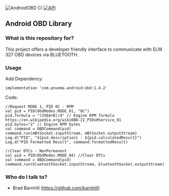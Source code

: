 ![AndroidOBD CI](https://github.com/barnhill/AndroidOBD/workflows/Android%20CI/badge.svg) [![API](https://img.shields.io/badge/API-24%2B-brightgreen.svg?style=flat)](https://android-arsenal.com/api?level=24)

## Android OBD Library


### What is this repository for? ###

This project offers a developer friendly interface to communicate with ELM 327 OBD devices via BLUETOOTH.

### Usage ###

Add Dependency:
```Gradle
implementation 'com.pnuema.android:obd:1.4.2'
```

Code:
```
//Request MODE 1, PID 0C - RPM
val pid = PID(ObdModes.MODE_01, "0C")
pid.formula = "(256A+B)/4" // Engine RPM formula https://en.wikipedia.org/wikiOBD-II_PIDs#Service_01
pid.bytes="2" // Engine RPM bytes
val command = OBDCommand(pid)
command.run(mBtSocket.inputStream, mBtSocket.outputStream)
Log.d("PID", "${pid.description} : ${pid.calculatedResult}")
Log.d("PID Formatted Result", command.formattedResult)
```

```
//Clear DTCs - NonPermanent
val pid = PID(ObdModes.MODE_04) //Clear DTCs
val command = OBDCommand(pid)
command.run(bluetoothSocket.inputStream, bluetoothSocket.outputStream)
```

### Who do I talk to? ###

* Brad Barnhill (https://github.com/barnhill)
